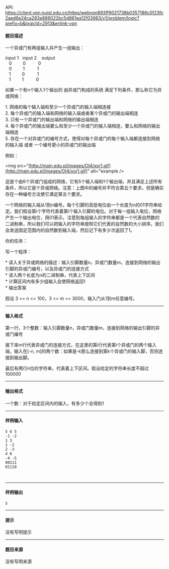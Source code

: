 API: https://client.vpn.nuist.edu.cn/https/webvpn893ff9021738b0357186c0f23fc2aed6e24ca283e886022bc5d861ea12f03963/v1/problem/logic?prefix=b&logicId=2913&enlink-vpn

#### 题目描述

  
一个异或门有两组输入并产生一组输出：

input 1   input 2    output  
   0         0          0  
   0         1          1  
   1         0          1  
   1         1          0

如果一个有n个输入1个输出的 由异或门构成的系统 满足下列条件，那么称它为异或网络：

1\. 网络的每个输入端和至少一个异或门的输入端相连接  
2\. 每个异或门的输入端和网络的输入端或者某个异或门的输出端相连  
3\. 只有一个异或门的输出端和网络的输出端相连  
4\. 每个异或门的输出端要么和至少一个异或门的输入端相连，要么和网络的输出端相连  
5\. 存在一个对异或门的编号方式，使得对每个异或门的每个输入端都连接到网络的输入端 或者 一个编号更小的异或门的输出端

例如：

<img src="[http://main.edu.pl/images/OI4/xor1.gif](http://main.edu.pl/images/OI4/xor1.gif)" alt="example />

这是个由6个异或门组成的网络，它有5个输入端和1个输出端，并且满足上述所有条件，所以它是个异或网络。注意：上图中的编号并不符合第五个要求，但是确实存在一种编号方法使它满足第五个要求。

一个网络的输入端从1到n编号。每个引脚的高低电位由一个长度为n的01字符串给定。我们假设第i个字符代表着第i个输入引脚的电位。对于每一组输入电位，网络产生一个输出电位，用01表示。注意到每组输入的字符串都是一个代表自然数的二进制串，所以我们可以把输入的字符串按照它们代表的自然数的大小排序。我们会发送固定范围内的自然数到输入端，然后记下有多少次返回了1。

你的任务：

写一个程序：

\* 读入关于异或网络的描述：输入引脚数量n，异或门数量m，连接到网络的输出引脚的异或门编号，以及异或门的连接方式  
\* 读入两个长度为n的二进制串，代表上下区间  
\* 计算区间内有多少组输入会使网络返回1  
\* 输出答案

假设 3 <= n <= 100，3 <= m <= 3000，输入门从1到m任意编号。

---

#### 输入格式

第一行，3个整数：输入引脚数量n，异或门数量m，连接到网络的输出引脚的异或门编号

接下来m行代表异或门的连接方式，在这里的第i行代表第i个异或门的两个输入端，输入在\[-n, m\]的两个数：如果是-k那么连接到第k个异或门的输入脚，否则连接到输出脚。

最后有两行n位的字符串，代表着上下区间。假设给定的字符串长度不超过 100000

---

#### 输出格式

一个数：对于给定区间内的输入，有多少个会得到1

---

#### 样例输入
```
5 6 5
-1 -2
1 3
1 -2
2 -3
4 6
-4 -5
00111
01110



```

---

#### 样例输出
```
5

```

---

#### 提示

没有写明提示

---

#### 题目来源

没有写明来源